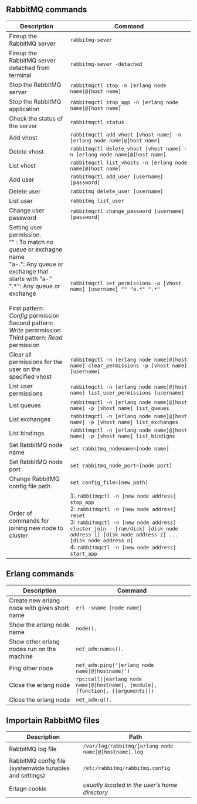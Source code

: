## RabbitMQ commands
| Description | Command |
|------------------|-----------------|
| Fireup the RabbitMQ server     | `rabbitmq-sever`    | 
| Fireup the RabbitMQ server detached from terminal    | `rabbitmq-sever -detached`    | 
| Stop the RabbitMQ server     | `rabbitmqctl stop -n [erlang node name]@[host name]`    |
| Stop the RabbitMQ application     | `rabbitmqctl stop_app -n [erlang node name]@[host name]`    |
| Check the status of the server     | `rabbitmqctl status`     |
| Add vhost     | `rabbitmqctl add_vhost [vhost name] -n [erlang node name]@[host name]`     |
| Delete vhost     | `rabbitmqctl delete_vhost [vhost name] -n [erlang node name]@[host name]`     |
| List vhost     | `rabbitmqctl list_vhosts -n [erlang node name]@[host name]`     |
| Add user     | `rabbitmqctl add_user [username] [password]`     |
| Delete user     | `rabbitmq delete_user [username]`     |
| List user     | `rabbitmq list_user`    |
| Change user password     | `rabbitmqctl change_password [username] [password]`    |
| Setting user permission. <br>"" : To match no *queue* or exchagne name <br> "a-.": Any queue or exchange that starts with "a-" <br> ".*": Any queue or exchange <br><br> First pattern: *Config* permission <br> Second pattern: *Write* permmission <br> Third pattern: *Read* permission | `rabbitmqctl set_permissions -p [vhost name] [username] "" "a.*" ".*"`     |
| Clear all permissions for the user on the specified vhost     | `rabbitmqctl -n [erlang node name]@[host name] clear_permissions -p [vhost name] [username]`    |
| List user permissions    | `rabbitmqctl -n [erlang node name]@[host name] list_user_permissions [username]`    |
| List queues     | `rabbitmqctl -n [erlang node name]@[host name] -p [vhost name] list_queues`    |
| List exchanges     | `rabbitmqctl -n [erlang node name]@[host name] -p [vhost name] list_exchanges`    |
| List bindings     | `rabbitmqctl -n [erlang node name]@[host name] -p [vhost name] list_bindigns`    |
| Set RabbitMQ node name     | `set rabbitmq_nodename=[node name]`    |
| Set RabbitMQ node port     | `set rabbitmq_node_port=[node port]`    |
| Change RabbitMQ config file path     | `set config_file=[new path]`    |
| Order of commands for joining new node to cluster     | 1: `rabbitmqctl -n [new node address] stop_app`<br>2: `rabbitmqctl -n [new node address] reset`<br>3: `rabbitmqctl -n [new node address] cluster_join --[ram/disk] [disk node address 1] [disk node address 2] ... [disk node address n]`<br> 4: `rabbitmqctl -n [new node address] start_app`    |

## Erlang commands
| Description | Command |
|------------------|-----------------|
|  Create new erlang node with given short name    | `erl -sname [node name]`    |
|  Show the erlang node name    | `node().`    |
|  Show other erlang nodes run on the machine    | `net_adm:names().`    |
|  Ping other node    | `net_adm:ping('[erlang node name]@[hostname]')`    |
|  Close the erlang node    | `rpc:call([earlang node name]@[hostname], [module], [function], [[arguments]])`    |  
|  Close the erlang node    | `net_adm:q().`    |  

## Importain RabbitMQ files
| Description | Path |
|------------------|-----------------|
|  RabbitMQ log file    | `/var/log/rabbitmq/[erlang node name]@[hostname].log`    |
|  RabbitMQ config file (systemwide tunables and settings)    | `/etc/rabbitmq/rabbitmq.config`    |
|  Erlagn cookie    | *usually located in the user’s home directory*    |
